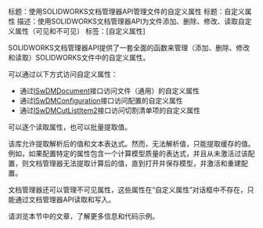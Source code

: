 标题：使用SOLIDWORKS文档管理器API管理文件的自定义属性
标题：自定义属性
描述：使用SOLIDWORKS文档管理器API为文件添加、删除、修改、读取自定义属性（可见和不可见）
标签：[自定义属性]

SOLIDWORKS文档管理器API提供了一套全面的函数来管理（添加、删除、修改和读取）SOLIDWORKS文件中的自定义属性。

可以通过以下方式访问自定义属性：

* 通过[ISwDMDocument](https://help.solidworks.com/2018/english/api/swdocmgrapi/SolidWorks.Interop.swdocumentmgr~SolidWorks.Interop.swdocumentmgr.ISwDMDocument.html)接口访问文件（通用）的自定义属性
* 通过[ISwDMConfiguration](https://help.solidworks.com/2018/english/api/swdocmgrapi/SolidWorks.Interop.swdocumentmgr~SolidWorks.Interop.swdocumentmgr.ISwDMConfiguration.html)接口访问配置的自定义属性
* 通过[ISwDMCutListItem2](https://help.solidworks.com/2018/english/api/swdocmgrapi/SolidWorks.Interop.swdocumentmgr~SolidWorks.Interop.swdocumentmgr.ISwDMCutListItem2.html)接口访问切割清单项的自定义属性

可以逐个读取属性，也可以批量提取值。

该库允许提取解析后的值和文本表达式。然而，无法解析值，只能提取缓存的值。例如，如果配置特定的属性包含一个计算模型质量的表达式，并且从未激活过该配置，则文档管理器无法提取计算后的值，直到打开并保存模型，并激活和重建配置。

文档管理器还可以管理不可见属性，这些属性在“自定义属性”对话框中不存在，只能通过文档管理器API读取和写入。

请浏览本节中的文章，了解更多信息和代码示例。